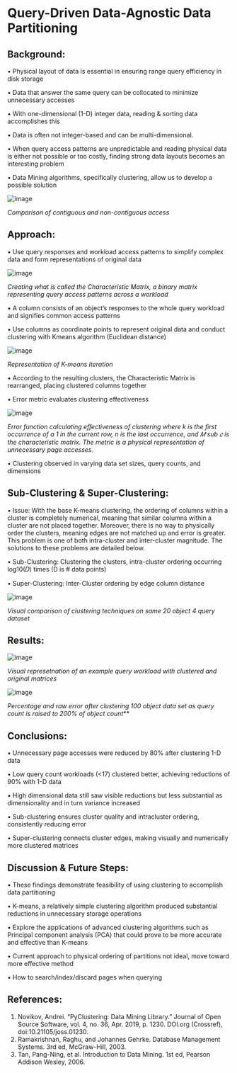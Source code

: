 # Query-Driven Data-Agnostic Data Partitioning

## Background:

• Physical layout of data is essential in ensuring range query efficiency in disk storage

• Data that answer the same query can be collocated to minimize unnecessary accesses

• With one-dimensional (1-D) integer data, reading & sorting data accomplishes this

• Data is often not integer-based and can be multi-dimensional.

• When query access patterns are unpredictable and reading physical data is either not possible or too costly, finding strong data layouts becomes an interesting problem

• Data Mining algorithms, specifically clustering, allow us to develop a possible solution

![image](https://user-images.githubusercontent.com/30887959/62838161-696fde00-bc2d-11e9-97e2-32bd8cfcf1fe.png)

*Comparison of contiguous and non-contiguous access*

## Approach:

• Use query responses and workload access patterns to simplify complex data and form representations of original data

![image](https://user-images.githubusercontent.com/30887959/62838225-19454b80-bc2e-11e9-93c1-84c9488b6e52.png)

*Creating what is called the Characteristic Matrix, a binary matrix representing query access patterns across a workload*

• A column consists of an object’s responses to the whole query workload and signifies common access patterns

• Use columns as coordinate points to represent original data and conduct clustering with Kmeans algorithm (Euclidean distance)

![image](https://user-images.githubusercontent.com/30887959/62838242-5f9aaa80-bc2e-11e9-8ff4-5d935789a765.png)

*Representation of K-means iteration*

• According to the resulting clusters, the Characteristic Matrix is rearranged, placing clustered columns together

• Error metric evaluates clustering effectiveness

![image](https://user-images.githubusercontent.com/30887959/62838251-8b1d9500-bc2e-11e9-9f83-6ff4812b0e1d.png)

*Error function calculating effectiveness of clustering where k is the first occurrence of a 1 in the current row, n is the last
occurrence, and 𝑀 sub 𝑐 is the characteristic matrix. The metric is a physical representation of unnecessary page accesses.*


• Clustering observed in varying data set sizes, query counts, and dimensions

## Sub-Clustering & Super-Clustering:

• Issue: With the base K-means clustering, the ordering of columns within a cluster is completely numerical, meaning that similar columns within a cluster are not placed together. Moreover, there is no way to physically order the clusters, meaning edges are not matched up and error is greater. This problem is one of both intra-cluster and inter-cluster magnitude. The solutions to these problems are detailed below.

• Sub-Clustering: Clustering the clusters, intra-cluster ordering occurring log10(𝐷) times (D is # data points)

• Super-Clustering: Inter-Cluster ordering by edge column distance

![image](https://user-images.githubusercontent.com/30887959/62838293-054e1980-bc2f-11e9-9b09-9108a03610ca.png)

*Visual comparison of clustering techniques on same 20 object 4 query dataset*

## Results:

![image](https://user-images.githubusercontent.com/30887959/62838325-552ce080-bc2f-11e9-8bde-7bf9fca054ef.png)

*Visual represetnation of an example query workload with clustered and original matrices*

![image](https://user-images.githubusercontent.com/30887959/62838338-7988bd00-bc2f-11e9-9153-86ee0eea3d14.png)

*Percentage and raw error after clustering 100 object data set as query count is raised to 200% of object count***

## Conclusions:

• Unnecessary page accesses were reduced by 80% after clustering 1-D data


• Low query count workloads (<17) clustered better, achieving reductions of 90% with 1-D data

• High dimensional data still saw visible reductions but less substantial as dimensionality and in turn variance increased

• Sub-clustering ensures cluster quality and intracluster ordering, consistently reducing error

• Super-clustering connects cluster edges, making visually and numerically more clustered matrices

## Discussion & Future Steps:

• These findings demonstrate feasibility of using clustering to accomplish data partitioning

• K-means, a relatively simple clustering algorithm produced substantial reductions in unnecessary storage operations

• Explore the applications of advanced clustering algorithms such as Principal component analysis (PCA) that could prove to be more accurate and effective than K-means

• Current approach to physical ordering of partitions not ideal, move toward more effective method

• How to search/index/discard pages when querying

## References: 

1. Novikov, Andrei. “PyClustering: Data Mining Library.” Journal of Open Source Software, vol. 4, no. 36, Apr. 2019, p. 1230. DOI.org (Crossref), doi:10.21105/joss.01230.
2. Ramakrishnan, Raghu, and Johannes Gehrke. Database Management Systems. 3rd ed, McGraw-Hill, 2003.
3. Tan, Pang-Ning, et al. Introduction to Data Mining. 1st ed, Pearson Addison Wesley, 2006.
